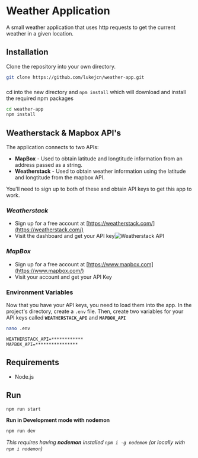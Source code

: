 # Weather Application

A small weather application that uses http requests to get the current weather in a given location. 

## Installation

Clone the repository into your own directory.
```bash
git clone https://github.com/lukejcn/weather-app.git
```
###
cd into the new directory and `npm install` which will download and install the required npm packages
```bash
cd weather-app
npm install
```

## Weatherstack & Mapbox API's
The application connects to two APIs:
* **MapBox** - Used to obtain latitude and longtitude information from an address passed as a string.
* **Weatherstack** - Used to obtain weather information using the latitude and longtitude from the mapbox API.

You'll need to sign up to both of these and obtain API keys to get this app to work. 
### *Weatherstack*
* Sign up for a free account at [https://weatherstack.com/](https://weatherstack.com/)
* Visit the dashboard and get your API key![Weatherstack API](https://user-images.githubusercontent.com/76432380/148138650-470db28b-fd0d-4f74-bde3-c502e9a5a008.png)

### *MapBox*
* Sign up for a free account at [https://www.mapbox.com](https://www.mapbox.com/)
* Visit your account and get your API Key

### Environment Variables
Now that you have your API keys, you need to load them into the app. In the project's directory, create a `.env` file. Then, create two variables for your API keys called **`WEATHERSTACK_API`** and **`MAPBOX_API`**

```bash
nano .env
```

```dosini
WEATHERSTACK_API=************
MAPBOX_API=****************
```
## Requirements
* Node.js
## Run
```bash 
npm run start
```

**Run in Development mode with nodemon**
```bash
npm run dev
```
*This requires having **nodemon** installed `npm i -g nodemon` (or locally with `npm i nodemon`)*
